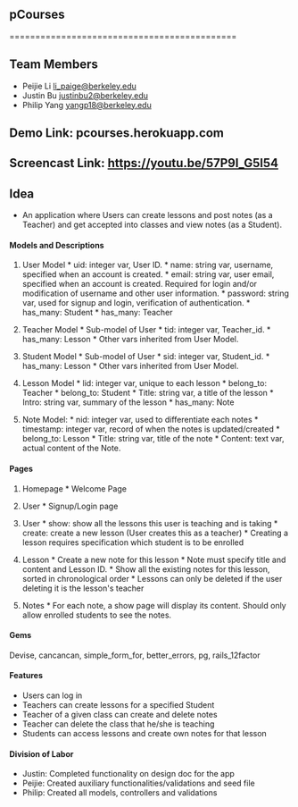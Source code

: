 ## pCourses
============================================

## Team Members

  * Peijie Li <li_paige@berkeley.edu>
  * Justin Bu <justinbu2@berkeley.edu>
  * Philip Yang <yangp18@berkeley.edu>

## Demo Link: pcourses.herokuapp.com
## Screencast Link: https://youtu.be/57P9l_G5l54

## Idea
  * An application where Users can create lessons and post notes (as a Teacher) and get accepted into classes and view notes (as a Student).

#### Models and Descriptions

  1. User Model
    * uid: integer var, User ID.
    * name: string var, username, specified when an account is created. 
    * email: string var, user email, specified when an account is created. Required for login and/or modification of username and other user information.
    * password: string var, used for signup and login, verification of authentication.
    * has_many: Student
    * has_many: Teacher

  2. Teacher Model
    * Sub-model of User 
    * tid: integer var, Teacher_id.
    * has_many: Lesson
    * Other vars inherited from User Model.

  3. Student Model
    * Sub-model of User
    * sid: integer var, Student_id.
    * has_many: Lesson
    * Other vars inherited from User Model.

  4. Lesson Model
    * lid: integer var, unique to each lesson
    * belong_to: Teacher
    * belong_to: Student
    * Title: string var, a title of the lesson
    * Intro: string var, summary of the lesson
    * has_many: Note

  5. Note Model: 
    * nid: integer var, used to differentiate each notes
    * timestamp: integer var, record of when the notes is updated/created
    * belong_to: Lesson
    * Title: string var, title of the note
    * Content: text var, actual content of the Note.

    
#### Pages
  1. Homepage
    * Welcome Page
  2. User
    * Signup/Login page

  3. User
    * show: show all the lessons this user is teaching and is taking
    * create: create a new lesson (User creates this as a teacher)
    * Creating a lesson requires specification which student is to be enrolled

  4. Lesson
    * Create a new note for this lesson
    * Note must specify title and content and Lesson ID.
    * Show all the existing notes for this lesson, sorted in chronological order
    * Lessons can only be deleted if the user deleting it is the lesson's teacher

  5. Notes
    * For each note, a show page will display its content. Should only allow enrolled students to see the notes.


#### Gems
  Devise, cancancan, simple_form_for, better_errors, pg, rails_12factor

#### Features
  * Users can log in
  * Teachers can create lessons for a specified Student
  * Teacher of a given class can create and delete notes
  * Teacher can delete the class that he/she is teaching
  * Students can access lessons and create own notes for that lesson

#### Division of Labor
  * Justin: Completed functionality on design doc for the app
  * Peijie: Created auxiliary functionalities/validations and seed file
  * Philip: Created all models, controllers and validations